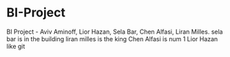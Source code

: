 # BI-Project
BI Project - Aviv Aminoff, Lior Hazan, Sela Bar, Chen Alfasi, Liran Milles.
sela bar is in the building
liran milles is the king
Chen Alfasi is num 1
Lior Hazan like git
